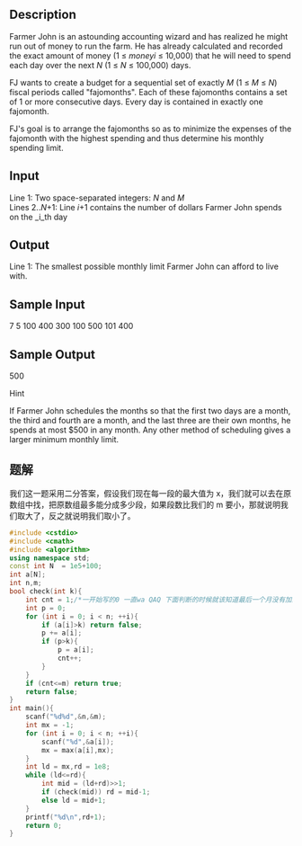 ## Description

Farmer John is an astounding accounting wizard and has realized he might run out of money to run the farm. He has already calculated and recorded the exact amount of money (1 ≤ _moneyi_ ≤ 10,000) that he will need to spend each day over the next _N_ (1 ≤ _N_ ≤ 100,000) days.

FJ wants to create a budget for a sequential set of exactly _M_ (1 ≤ _M_ ≤ _N_) fiscal periods called "fajomonths". Each of these fajomonths contains a set of 1 or more consecutive days. Every day is contained in exactly one fajomonth.

FJ's goal is to arrange the fajomonths so as to minimize the expenses of the fajomonth with the highest spending and thus determine his monthly spending limit.

## Input

Line 1: Two space-separated integers: _N_ and _M_  
Lines 2.._N_+1: Line _i_+1 contains the number of dollars Farmer John spends on the _i_th day

## Output

Line 1: The smallest possible monthly limit Farmer John can afford to live with.

## Sample Input

7 5
100
400
300
100
500
101
400

## Sample Output

500

Hint

If Farmer John schedules the months so that the first two days are a month, the third and fourth are a month, and the last three are their own months, he spends at most $500 in any month. Any other method of scheduling gives a larger minimum monthly limit.

## 题解
我们这一题采用二分答案，假设我们现在每一段的最大值为 x，我们就可以去在原数组中找，把原数组最多能分成多少段，如果段数比我们的 m 要小，那就说明我们取大了，反之就说明我们取小了。

```cpp
#include <cstdio>
#include <cmath>
#include <algorithm>
using namespace std;
const int N  = 1e5+100;
int a[N];
int n,m;
bool check(int k){
    int cnt = 1;/*一开始写的0 一直wa QAQ 下面判断的时候就该知道最后一个月没有加上 */
    int p = 0;
    for (int i = 0; i < n; ++i){
        if (a[i]>k) return false;
        p += a[i];
        if (p>k){
            p = a[i];
            cnt++;
        }
    }
    if (cnt<=m) return true;
    return false;
}
int main(){
    scanf("%d%d",&n,&m);
    int mx = -1;
    for (int i = 0; i < n; ++i){
        scanf("%d",&a[i]);
        mx = max(a[i],mx);
    }
    int ld = mx,rd = 1e8;
    while (ld<=rd){
        int mid = (ld+rd)>>1;
        if (check(mid)) rd = mid-1;
        else ld = mid+1;
    }
    printf("%d\n",rd+1);
    return 0;
}
```